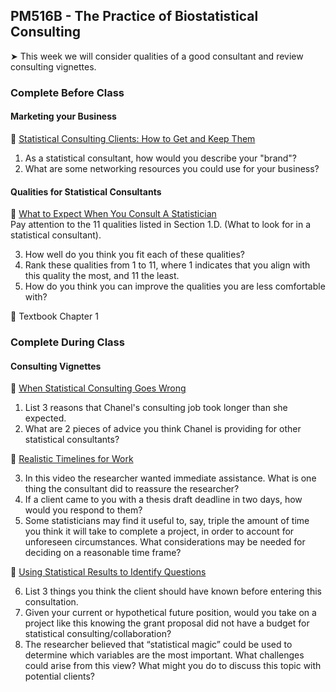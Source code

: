 ## PM516B - The Practice of Biostatistical Consulting

&#x27A4; This week we will consider qualities of a good consultant and review consulting vignettes.

### Complete Before Class

#### Marketing your Business

📖 [Statistical Consulting Clients: How to Get and Keep Them](https://stattrak.amstat.org/2022/02/01/statistical-consulting/)<br />

1. As a statistical consultant, how would you describe your "brand"?
2. What are some networking resources you could use for your business?

#### Qualities for Statistical Consultants

📖 [What to Expect When You Consult A Statistician](https://community.amstat.org/cnsl/forclients/expect-content)<br />
Pay attention to the 11 qualities listed in Section 1.D. (What to look for in a statistical consultant).  

3. How well do you think you fit each of these qualities?
4. Rank these qualities from 1 to 11, where 1 indicates that you align with this quality the most, and 11 the least.
5. How do you think you can improve the qualities you are less comfortable with?

📖 Textbook Chapter 1

### Complete During Class

#### Consulting Vignettes 

🎥 [When Statistical Consulting Goes Wrong](https://www.youtube.com/watch?v=W4PI8Y49Q_s&t=101s)  

1. List 3 reasons that Chanel's consulting job took longer than she expected.
2. What are 2 pieces of advice you think Chanel is providing for other statistical consultants?  

🎥 [Realistic Timelines for Work](https://www.youtube.com/watch?v=ueF1oe0ct4s)  

3. In this video the researcher wanted immediate assistance. What is one thing the consultant did to reassure the researcher?
4. If a client came to you with a thesis draft deadline in two days, how would you respond to them?  
5. Some statisticians may find it useful to, say, triple the amount of time you think it will take to complete a project, in order to account for unforeseen circumstances. What considerations may be needed for deciding on a reasonable time frame?  

🎥 [Using Statistical Results to Identify Questions](https://www.youtube.com/watch?v=upkMfMF0k2k)  

6. List 3 things you think the client should have known before entering this consultation.  
7. Given your current or hypothetical future position, would you take on a project like this knowing the grant proposal did not have a budget for statistical consulting/collaboration?  
8. The researcher believed that “statistical magic” could be used to determine which variables are the most important. What challenges could arise from this view? What might you do to discuss this topic with potential clients?  


